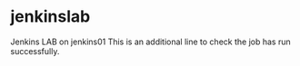 # jenkinslab
Jenkins LAB on jenkins01
This is an additional line to check the job has run successfully.

